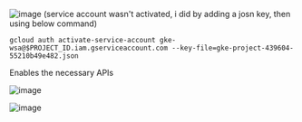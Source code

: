 ![image](https://github.com/user-attachments/assets/a779ba42-4656-4886-846f-a0b65ba6b82f)
(service account wasn't activated, i did by adding a josn key, then using below command)

```
gcloud auth activate-service-account gke-wsa@$PROJECT_ID.iam.gserviceaccount.com --key-file=gke-project-439604-55210b49e482.json
```

Enables the necessary APIs

![image](https://github.com/user-attachments/assets/b2b4db62-079b-4235-aea2-23e5d19be146)



![image](https://github.com/user-attachments/assets/71bae1c4-b019-4e41-a1a4-d9a4692e91d1)

